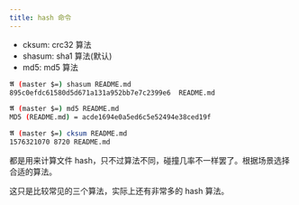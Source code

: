 ```yaml
---
title: hash 命令
---
```



- cksum: crc32 算法
- shasum: sha1 算法(默认)
- md5: md5 算法

```sh
𝕬 (master $=) shasum README.md
895c0efdc61580d5d671a131a952bb7e7c2399e6  README.md

𝕬 (master $=) md5 README.md
MD5 (README.md) = acde1694e0a5ed6c5e52494e38ced19f

𝕬 (master $=) cksum README.md
1576321070 8720 README.md
```

都是用来计算文件 hash，只不过算法不同，碰撞几率不一样罢了。根据场景选择合适的算法。

这只是比较常见的三个算法，实际上还有非常多的 hash 算法。
